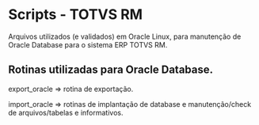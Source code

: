 # Scripts - TOTVS RM
Arquivos utilizados (e validados) em Oracle Linux, para manutenção de Oracle Database para o sistema ERP TOTVS RM.

Rotinas utilizadas para Oracle Database.
---

export_oracle => rotina de exportação.

import_oracle => rotinas de implantação de database e manutenção/check de arquivos/tabelas e informativos.
